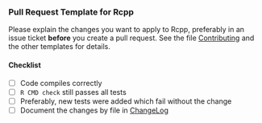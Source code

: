 
### Pull Request Template for Rcpp

Please explain the changes you want to apply to Rcpp, preferably in an issue ticket **before** you create a pull request. See the file [Contributing](https://github.com/RcppCore/Rcpp/blob/master/Contributing.md) and the other templates for details.

#### Checklist

- [ ] Code compiles correctly
- [ ] `R CMD check` still passes all tests
- [ ] Preferably, new tests were added which fail without the change
- [ ] Document the changes by file in [ChangeLog](https://github.com/RcppCore/Rcpp/blob/master/ChangeLog)
